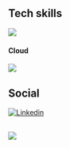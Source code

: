 <section>
  <h2></h2>
</section>
<section>
  <h2></h2>
  <a href="" target="_blank"></a>
  <br>
 
</section>
<section>
  <h2>Tech skills</h2>
  <p></p>
  <img src="https://img.shields.io/badge/python-3670A0?style=for-the-badge&logo=python&logoColor=ffdd54">
  <br>
  <h4>Cloud</h4>
  <img src="https://img.shields.io/badge/azure-%230072C6.svg?style=for-the-badge&logo=microsoftazure&logoColor=white"/>
</section>
<section>
  <h2>Social</h2>
  <p></p>
  <a href="https://www.linkedin.com/in/giovanna-gorski/">
    <img title="Linkedin" alt="Linkedin" src="https://img.shields.io/badge/LinkedIn-0077B5?style=for-the-badge&logo=linkedin&logoColor=white">
  </a>
</section>
<section>
  <h2></h2>
  <img style="" src="https://github-readme-stats.vercel.app/api/top-langs/?username=ggorski01&layout=compact&langs_count=4&theme=light" />
</section>
